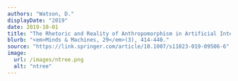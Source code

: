 ```yaml
---
authors: "Watson, D."
displayDate: "2019"
date: 2019-10-01
title: "The Rhetoric and Reality of Anthropomorphism in Artificial Intelligence."
blurb: "<em>Minds & Machines, 29</em>(3), 414-440."
source: "https://link.springer.com/article/10.1007/s11023-019-09506-6"
image:
  url: /images/ntree.png
  alt: "ntree"
---
```

